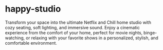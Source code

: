 # happy-studio
Transform your space into the ultimate Netflix and Chill home studio with cozy seating, soft lighting, and immersive sound. Enjoy a cinematic experience from the comfort of your home, perfect for movie nights, binge-watching, or relaxing with your favorite shows in a personalized, stylish, and comfortable environment.
